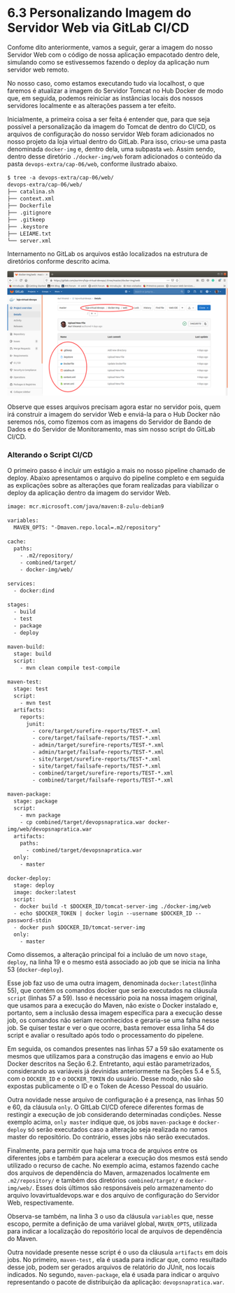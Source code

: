 # 6.3 Personalizando Imagem do Servidor Web via GitLab CI/CD

Confome dito anteriormente, vamos a seguir, gerar a imagem do nosso Servidor Web com o código de nossa aplicação empacotado dentro dele, simulando como se estivessemos fazendo o deploy da aplicação num servidor web remoto.

No nosso caso, como estamos executando tudo via localhost, o que faremos é atualizar a imagem do Servidor Tomcat no Hub Docker de modo que, em seguida, podemos reiniciar as instâncias locais dos nossos servidores localmente e as alterações passem a ter efeito.

Inicialmente, a primeira coisa a ser feita é entender que, para que seja possível a personalização da imagem do Tomcat de dentro do CI/CD, os arquivos de configuração do nosso servidor Web foram adicionados no nosso projeto da loja virtual dentro do GitLab. Para isso, criou-se uma pasta denominada `docker-img` e, dentro dela, uma subpasta `web`. Assim sendo, dentro desse diretório `./docker-img/web` foram adicionados o conteúdo da pasta `devops-extra/cap-06/web`, conforme ilustrado abaixo.

```text
$ tree -a devops-extra/cap-06/web/
devops-extra/cap-06/web/
├── catalina.sh
├── context.xml
├── Dockerfile
├── .gitignore
├── .gitkeep
├── .keystore
├── LEIAME.txt
└── server.xml
```

Internamento no GitLab os arquivos estão localizados na estrutura de diretórios conforme descrito acima.

![Diret&#xF3;rio contento o arquivo Dockerfile do Servidor Web](../.gitbook/assets/gitlab-01%20%281%29.png)

Observe que esses arquivos precisam agora estar no servidor pois, quem irá construir a imagem do servidor Web e enviá-la para o Hub Docker não seremos nós, como fizemos com as imagens do Servidor de Bando de Dados e do Servidor de Monitoramento, mas sim nosso script do GitLab CI/CD.

### Alterando o Script CI/CD

O primeiro passo é incluir um estágio a mais no nosso pipeline chamado de deploy. Abaixo apresentamos o arquivo do pipeline completo e em seguida as explicações sobre as alterações que foram realizadas para viabilizar o deploy da aplicação dentro da imagem do servidor Web.

```text
image: mcr.microsoft.com/java/maven:8-zulu-debian9

variables:
  MAVEN_OPTS: "-Dmaven.repo.local=.m2/repository"

cache:
  paths:
    - .m2/repository/
    - combined/target/
    - docker-img/web/ 

services:
  - docker:dind

stages:
  - build
  - test
  - package
  - deploy

maven-build:
  stage: build
  script: 
    - mvn clean compile test-compile

maven-test:
  stage: test
  script: 
    - mvn test
  artifacts:
    reports:
      junit:
        - core/target/surefire-reports/TEST-*.xml
        - core/target/failsafe-reports/TEST-*.xml
        - admin/target/surefire-reports/TEST-*.xml
        - admin/target/failsafe-reports/TEST-*.xml
        - site/target/surefire-reports/TEST-*.xml
        - site/target/failsafe-reports/TEST-*.xml
        - combined/target/surefire-reports/TEST-*.xml
        - combined/target/failsafe-reports/TEST-*.xml

maven-package:
  stage: package
  script: 
    - mvn package
    - cp combined/target/devopsnapratica.war docker-img/web/devopsnapratica.war
  artifacts:
    paths:
      - combined/target/devopsnapratica.war 
  only:
    - master
    
docker-deploy:
  stage: deploy
  image: docker:latest
  script:
  - docker build -t $DOCKER_ID/tomcat-server-img ./docker-img/web
  - echo $DOCKER_TOKEN | docker login --username $DOCKER_ID --password-stdin
  - docker push $DOCKER_ID/tomcat-server-img
  only:
    - master
```

Como dissemos, a alteração principal foi a incluão de um novo `stage`, `deploy`, na linha 19 e o mesmo está associado ao job que se inicia na linha 53 \(`docker-deploy`\).

Esse job faz uso de uma outra imagem, denominada `docker:latest`\(linha 55\), que contém os comandos docker que serão executados na cláusula `script` \(linhas 57 a 59\). Isso é necessário poia na nossa imagem original, que usamos para a execução do Maven, não existe o Docker instalado e, portanto, sem a inclusão dessa imagem específica para a execução desse job, os comandos não seriam reconhecidos e geraria-se uma falha nesse job. Se quiser testar e ver o que ocorre, basta remover essa linha 54 do script e avaliar o resultado após todo o processamento do pipelene.

Em seguida, os comandos presentes nas linhas 57 a 59 são exatamente os mesmos que utilizamos para a construção das imagens e envio ao Hub Docker descritos na Seção 6.2. Entretanto, aqui estão parametrizados, considerando as variáveis já devinidas anteriormente na Seções 5.4 e 5.5, com o `DOCKER_ID` e o `DOCKER_TOKEN` do usuário. Desse modo, não são expostas publicamente o ID e o Token de Acesso Pessoal do usuário.

Outra novidade nesse arquivo de configuração é a presença, nas linhas 50 e 60, da cláusula `only`. O GltLab CI/CD oferece diferentes formas de restingir a execução de job considerando determinadas condições. Nesse exemplo acima, `only master` indique que, os jobs `maven-package` e `docker-deploy` só serão executados caso a alteração seja realizada no ramos master do repositório. Do contrário, esses jobs não serão executados.

Finalmente, para permitir que haja uma troca de arquivos entre os diferentes jobs e também para acelerar a execução dos mesmos está sendo utilizado o recurso de cache. No exemplo acima, estamos fazendo cache dos arquivos de dependência do Maven, armazenados localmente em `.m2/repository/` e também dos diretórios `combined/target/` e `docker-img/web/`. Esses dois últimos são responsáveis pelo armazenamento do arquivo lovavirtualdevops.war e dos arquivo de configuração do Servidor Web, respectivamente. 

Observa-se também, na linha 3 o uso da cláusula `variables` que, nesse escopo, permite a definição de uma variável global, `MAVEN_OPTS`, utilizada para indicar a localização do repositório local de arquivos de dependência do Maven.

Outra novidade presente nesse script é o uso da cláusula `artifacts` em dois jobs. No primeiro,  `maven-test,` ela é usada para indicar que, como resultado desse job, podem ser gerados arquivos de relatório do JUnit, nos locais indicados. No segundo, `maven-package`, ela é usada para indicar o arquivo representando o pacote de distribuição da aplicação: `devopsnapratica.war`.

